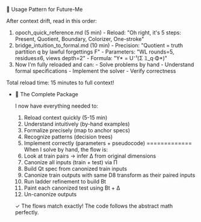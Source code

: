 🎯 Usage Pattern for Future-Me

  After context drift, read in this order:

  1. opoch_quick_reference.md (5 min)
    - Reload: "Oh right, it's 5 steps: Present, Quotient, Boundary, Colorizer, One-stroke"
  2. bridge_intuition_to_formal.md (10 min)
    - Precision: "Quotient = truth partition q by lawful forgettings F"
    - Parameters: "WL rounds=5, residues≤6, views depth=2"
    - Formula: "Y* = U⁻¹(Σ 𝟙_q·Φ*)"
  3. Now I'm fully reloaded and can:
    - Solve problems by hand
    - Understand formal specifications
    - Implement the solver
    - Verify correctness

  Total reload time: 15 minutes to full context!

-
  🎉 The Complete Package

  I now have everything needed to:

  1. Reload context quickly (5-15 min)
  2. Understand intuitively (by-hand examples)
  3. Formalize precisely (map to anchor specs)
  4. Recognize patterns (decision trees)
  5. Implement correctly (parameters + pseudocode)
  =============
   When I solve by hand, the flow is:
  1. Look at train pairs → infer Δ from original dimensions
  2. Canonize all inputs (train + test) via Π
  3. Build Qt spec from canonized train inputs
  4. Canonize train outputs with same D8 transform as their paired inputs
  5. Run ladder refinement to build Bt
  6. Paint each canonized test using Bt + Δ
  7. Un-canonize outputs

  ✓ The flows match exactly! The code follows the abstract math perfectly.
